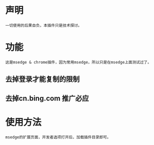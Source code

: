  # 声明
    一切使用的后果自负，本插件只是技术探讨。
    
# 功能
    这是msedge & chrome插件，因为常用msedge，所以只是在msedge上面测试过了。  
    

## 去掉登录才能复制的限制
## 去掉cn.bing.com 推广必应

    

# 使用方法
    msedge的扩展页面，开发者选项打开后，加载插件目录即可。
